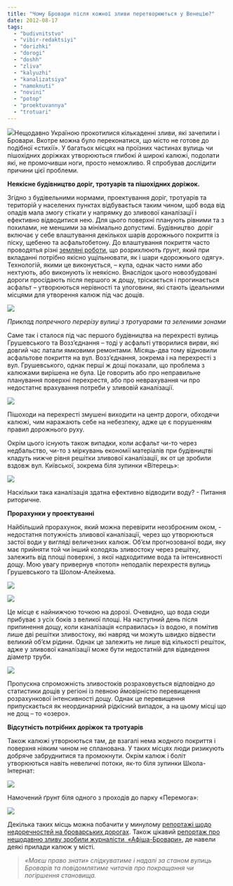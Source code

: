 ```yaml
---
title: "Чому Бровари після кожної зливи перетворюються у Венецію?"
date: 2012-08-17
tags: 
  - "budivnitstvo"
  - "vibir-redaktsiyi"
  - "dorizhki"
  - "dorogi"
  - "doshh"
  - "zliva"
  - "kalyuzhi"
  - "kanalizatsiya"
  - "namoknuti"
  - "novini"
  - "potop"
  - "proektuvannya"
  - "trotuari"
---
```


[![](https://mpz.brovary.org/wp-content/uploads/2012/08/Image00001.jpg)](https://mpz.brovary.org/wp-content/uploads/2012/08/Image00001.jpg)Нещодавно Україною прокотилися кількаденні зливи, які зачепили і Бровари. Вкотре можна було переконатися, що місто не готове до подібної «стихії». У багатьох місцях на проїзних частинах вулиць чи пішохідних доріжках утворюються глибокі й широкі калюжі, подолати які, не промочивши ноги, просто неможливо. Я спробував дослідити причини цієї проблеми.

**Неякісне будівництво доріг, тротуарів та пішохідних доріжок.**

Згідно з будівельними нормами, проектування доріг, тротуарів та територій у населених пунктах відбувається таким чином, щоб вода від опадів мала змогу стікати у напрямку до зливової каналізації і ефективно відводитися нею. Для цього поверхні планують рівними та з похилами, не меншими за мінімально допустимі. Будівництво  доріг включає у себе влаштування декількох шарів дорожнього покриття із піску, щебеню та асфальтобетону. До влаштування покриття часто проводятья різні [земляні роботи](http://uk.wikipedia.org/wiki/%D0%97%D0%B5%D0%BC%D0%BB%D1%8F%D0%BD%D1%96_%D1%80%D0%BE%D0%B1%D0%BE%D1%82%D0%B8 "На Вікіпедії"), що розрихлюють ґрунт, який при вкладанні потрібно якісно ущільнювати, як і шари «дорожнього одягу». Технологій, якими це виконується, – купа, однак часто ними або нехтують, або виконують їх неякісно. Внаслідок цього новозбудовані дороги просідають після першого ж дощу, тріскається і прогинається асфальт – утворюються нерівності та улоговини, які стають ідеальними місцями для утворення калюж під час дощів.

[![](https://mpz.brovary.org/wp-content/uploads/2012/08/Kopiya-image012.jpg)](https://mpz.brovary.org/wp-content/uploads/2012/08/Kopiya-image012.jpg)

_Приклад попречного перерізу вулиці з тротуарами та зеленими зонами_

Саме так і сталося під час першого будівництва на перехресті вулиць Грушевського та Возз’єднання – тоді у асфальті утворилися вирви, які довгий час латали ямковими ремонтами. Місяць-два тому відновили асфальтове покриття на вул. Возз’єднання, зокрема і на перехресті з вул. Грушевського, однак перші ж дощі показали, що проблема з калюжами вирішена не була. Це говорить або про неправильне планування поверхні перехрестя, або про неврахування чи про недостатнє врахування потреби у зливовій каналізації.

[![](https://mpz.brovary.org/wp-content/uploads/2012/08/Image00005.jpg)](https://mpz.brovary.org/wp-content/uploads/2012/08/Image00005.jpg)

Пішоходи на перехресті змушені виходити на центр дороги, обходячи калюжі, чим наражають себе на небезпеку, адже це є порушенням правил дорожнього руху.

Окрім цього існують також випадки, коли асфальт чи-то через недбальство, чи-то з міркувань економії матеріалів при будівництві кладуть нижче рівня решітки зливової каналізації, як от це зробили вздовж вул. Київської, зокрема біля зупинки «Вітерець»:

[![](https://mpz.brovary.org/wp-content/uploads/2012/08/DSC000362.jpg)](https://mpz.brovary.org/wp-content/uploads/2012/08/DSC000362.jpg)

Наскільки така каналізація здатна ефективно відводити воду? - Питання риторичне.

**Прорахунки у проектуванні**

Найбільший прорахунок, який можна перевірити неозброєним оком, - недостатня потужність зливової каналізації, через що утворюються застої води у вигляді величезних калюж. Об’єм прогнозованої води, яку має прийняти той чи інший колодязь зливостоку через решітку, залежить від площі поверхні, з якої надходитиме вода та інтенсивності дощу. Мою увагу привернув «потоп» неподалік перехрестя вулиць Грушевського та Шолом-Алейхема.

[![](https://mpz.brovary.org/wp-content/uploads/2012/08/Image00001.jpg)](https://mpz.brovary.org/wp-content/uploads/2012/08/Image00001.jpg)

[![](https://mpz.brovary.org/wp-content/uploads/2012/08/Image00002.jpg)](https://mpz.brovary.org/wp-content/uploads/2012/08/Image00002.jpg)

Це місце є найнижчою точкою на дорозі. Очевидно, що вода сюди прибуває з усіх боків з великої площі. На наступний день після припинення дощу, коли каналізація «справилась» із водою, я помітив лише дві решітки зливостоку, які навряд чи можуть швидко відвести великий об’єм рідини. Однак це залежить не лише від кількості решіток, адже у зливової каналізації може бути недостатній для відведення діаметр труби.

[![](https://mpz.brovary.org/wp-content/uploads/2012/08/Image00008.jpg)](https://mpz.brovary.org/wp-content/uploads/2012/08/Image00008.jpg)

Пропускна спроможність зливостоків розраховується відповідно до статистики дощів у регіоні із певною ймовірністю перевищення розрахункової інтенсивності дощу. Однак це перевищення припускається як неординарний рідкісний випадок, а на цьому місці що не дощ – то «озеро».

**Відсутність потрібних доріжок та тротуарів**

Також калюжі утворюються там, де взагалі нема жодного покриття і поверхня ніяким чином не спланована. У таких місцях люди ризикують добряче забруднитися та промокнути. Окрім калюж і боліт утворюються навіть невеличкі потоки, як-то біля зупинки Школа-Інтернат:

[![](https://mpz.brovary.org/wp-content/uploads/2012/08/Image00004.jpg)](https://mpz.brovary.org/wp-content/uploads/2012/08/Image00004.jpg)

Намочений ґрунт біля одного з проходів до парку «Перемога»:

[![](https://mpz.brovary.org/wp-content/uploads/2012/08/Image00003.jpg)](https://mpz.brovary.org/wp-content/uploads/2012/08/Image00003.jpg)

Декілька таких місць можна побачити у минулому [репортажі щодо недоречностей на броварських дорогах](https://mpz.brovary.org/nedorechnosti-na-brovarskih-dorogah-zhurnalistskiy-fotoreyd/ "Недоречності на броварських дорогах: журналістський фоторейд"). Також цікавий [репортаж про нещодавню зливу зробили журналісти  «Афіша-Бровари»](http://afisha-brovary.net/index.php?option=com_zoo&task=item&item_id=3339&Itemid=113 "ТОП-5: калюжний хіт-парад "), де навели деякі прилади калюж у місті.

> _«Маєш право знати» слідкуватиме і надалі за станом вулиць Броварів та повідомлятиме читачів про покращання чи погіршення становища._

